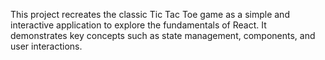 This project recreates the classic Tic Tac Toe game as a simple and interactive application to explore the fundamentals of React. It demonstrates key concepts such as state management, components, and user interactions.
